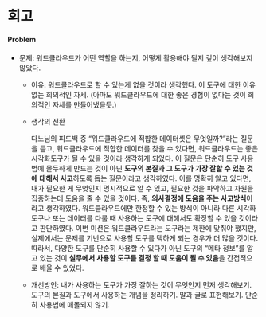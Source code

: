 # 회고

#### Problem
- 문제: 워드클라우드가 어떤 역할을 하는지, 어떻게 활용해야 될지 깊이 생각해보지 않았다.
    - 이유: 워드클라우드로 할 수 있는게 없을 것이라 생각했다. 이 도구에 대한 이유없는 회의적인 자세. (아마도 워드클라우드에 대한 좋은 경험이 없다는 것이 회의적인 자세를 만들어냈을듯.)

    - 생각의 전환

        다노님의 피드백 중 “워드클라우드에 적합한 데이터셋은 무엇일까?”라는 질문을 듣고, 워드클라우드에 적합한 데이터를 찾을 수 있다면, 워드클라우드는 좋은 시각화도구가 될 수 있을 것이라 생각하게 되었다.
        이 질문은 단순히 도구 사용법에 몰두하게 만드는 것이 아닌 **도구의 본질과 그 도구가 가장 잘할 수 있는 것에 대해서 사고**하도록 돕는 질문이라고 생각하였다. 이를 명확히 알고 있다면, 내가 필요한 게 무엇인지 명시적으로 알 수 있고, 필요한 것을 파악하고 자원을 집중하는데 도움을 줄 수 있을 것이다. 즉, **의사결정에 도움을 주는 사고방식**이라고 생각하였다.
        워드클라우드에만 한정할 수 있는 방식이 아니라 다른 시각화 도구나 또는 데이터를 다룰 때 사용하는 도구에 대해서도 확장할 수 있을 것이라고 판단하였다.
        이번 미션은 워드클라우드라는 도구라는 제한에 맞춰야 했지만, 실제에서는 문제를 기반으로 사용할 도구를 택하게 되는 경우가 더 많을 것이다. 따라서, 다양한 도구를 단순히 사용할 수 있다가 아닌 도구의 “메타 정보”를 알고 있는 것이 **실무에서 사용할 도구를 결정 할 때 도움이 될 수 있음**을 간접적으로 배울 수 있었다.

    - 개선방안: 내가 사용하는 도구가 가장 잘하는 것이 무엇인지 먼저 생각해보기. 도구의 본질과 도구에서 사용하는 개념을 정리하기. 말과 글로 표현해보기. 단순히 사용법에 매몰되지 않기. 
